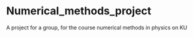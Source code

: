 # Numerical_methods_project

A project for a group, for the course numerical methods in physics on KU

